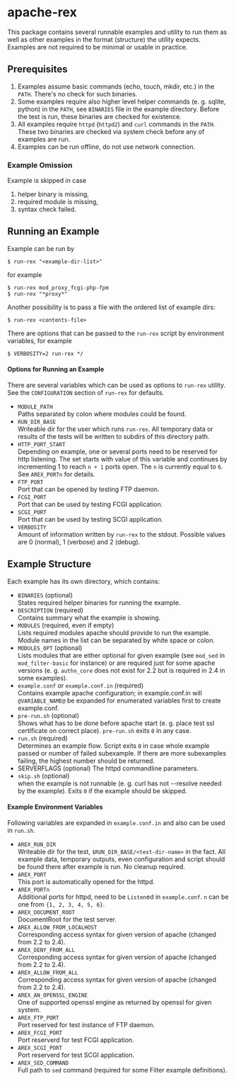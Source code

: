 apache-rex
==========

This package contains several runnable examples and utility to run them
as well as other examples in the format (structure) the utility expects.
Examples are not required to be minimal or usable in practice.

Prerequisites
-------------
1. Examples assume basic commands (echo, touch, mkdir, etc.) in the `PATH`.
   There's no check for such binaries.
2. Some examples require also higher level helper commands (e. g. sqlite, 
   python) in the `PATH`, see `BINARIES` file in the example directory. 
   Before the test is run, these binaries are checked for existence.
3. All examples require `httpd` (`httpd2`) and `curl` commands in the `PATH`.
   These two binaries are checked via system check before any of examples
   are run.
4. Examples can be run offline, do not use network connection.

### Example Omission

Example is skipped in case

1. helper binary is missing,
2. required module is missing,
3. syntax check failed.

Running an Example
------------------

Example can be run by

    $ run-rex "<example-dir-list>"

for example

    $ run-rex mod_proxy_fcgi-php-fpm
    $ run-rex "*proxy*"

Another possibility is to pass a file with the ordered list of example
dirs:

    $ run-rex <contents-file>

There are options that can be passed to the `run-rex` script by environment
variables, for example

    $ VERBOSITY=2 run-rex */

#### Options for Running an Example

There are several variables which can be used as options to `run-rex`
utility. See the `CONFIGURATION` section of `run-rex` for defaults.

* `MODULE_PATH`  
  Paths separated by colon where modules could be found.
* `RUN_DIR_BASE`  
  Writeable dir for the user which runs `run-rex`. All temporary data
  or results of the tests will be written to subdirs of this directory
  path.
* `HTTP_PORT_START`  
  Depending on example, one or several ports need to be reserved
  for http listening. The set starts with value of this variable and 
  continues by incrementing 1 to reach `n + 1` ports open. The `n` is
  currently equal to `6`. See `AREX_PORTn` for details.
* `FTP_PORT`  
  Port that can be opened by testing FTP daemon.
* `FCGI_PORT`  
  Port that can be used by testing FCGI application.
* `SCGI_PORT`  
  Port that can be used by testing SCGI application.
* `VERBOSITY`  
  Amount of information written by `run-rex` to the stdout. Possible
  values are 0 (normal), 1 (verbose) and 2 (debug).

Example Structure
-----------------

Each example has its own directory, which contains:

* `BINARIES` (optional)  
  States required helper binaries for running the example.
* `DESCRIPTION` (required)  
  Contains summary what the example is showing.
* `MODULES` (required, even if empty)  
  Lists required modules apache should provide to run the example. Module
  names in the list can be separated by white space or colon.
* `MODULES_OPT` (optional)  
  Lists modules that are either optional for given example (see `mod_sed` in 
  `mod_filter-basic` for instance) or are required just for some apache 
  versions (e. g. `authn_core` does not exist for 2.2 but is required in 2.4
  in some examples).
* `example.conf` or `example.conf.in` (required)  
  Contains example apache configuration; in example.conf.in will 
  `@VARIABLE_NAME@` be expanded for enumerated variables first to create 
  example.conf.
* `pre-run.sh` (optional)  
  Shows what has to be done before apache start (e. g. place test ssl 
  certificate on correct place). `pre-run.sh` exits `0` in any case.
* `run.sh` (required)  
  Determines an example flow. Script exits `0` in case whole example passed
  or number of failed subexample. If there are more subexamples failing, 
  the highest number should be returned.
* SERVERFLAGS (optional)
  The httpd commandline parameters.
* `skip.sh` (optional)  
  when the example is not runnable (e. g. curl has not --resolve needed by 
  the example). Exits `0` if the example should be skipped.

#### Example Environment Variables

Following variables are expanded in `example.conf.in` and also can be used
in `run.sh`.

* `AREX_RUN_DIR`  
  Writeable dir for the test, `$RUN_DIR_BASE/<test-dir-name>` in the fact.
  All example data, temporary outputs, even configuration and script should 
  be found there after example is run. No cleanup required.
* `AREX_PORT`  
  This port is automatically opened for the httpd.
* `AREX_PORTn`  
  Additional ports for httpd, need to be `Listen`ed in `example.conf`. `n`
  can be one from `{1, 2, 3, 4, 5, 6}`.
* `AREX_DOCUMENT_ROOT`  
  DocumentRoot for the test server. 
* `AREX_ALLOW_FROM_LOCALHOST`  
  Corresponding access syntax for given version of apache (changed from 2.2 
  to 2.4).
* `AREX_DENY_FROM_ALL`  
  Corresponding access syntax for given version of apache (changed from 2.2 
  to 2.4).
* `AREX_ALLOW_FROM_ALL`  
  Corresponding access syntax for given version of apache (changed from 2.2 
  to 2.4).
* `AREX_AN_OPENSSL_ENGINE`  
  One of supported openssl engine as returned by openssl for given system.
* `AREX_FTP_PORT`  
  Port reserved for test instance of FTP daemon.
* `AREX_FCGI_PORT`  
  Port reserverd for test FCGI application.
* `AREX_SCGI_PORT`  
  Port reserverd for test SCGI application.
* `AREX_SED_COMMAND`  
  Full path to `sed` command (required for some Filter example definitions).


